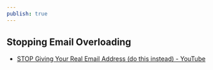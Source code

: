 ```yaml
---
publish: true
---
```

## Stopping Email Overloading
- [STOP Giving Your Real Email Address (do this instead) - YouTube](https://www.youtube.com/watch?v=J7uGUD9kprs) 